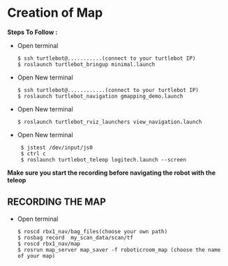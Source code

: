 # Creation of Map
**Steps To Follow :**
- Open terminal

      $ ssh turtlebot@...........(connect to your turtlebot IP)
      $ roslaunch turtlebot_bringup minimal.launch

- Open New terminal
             
      $ ssh turtlebot@............(connect to your turtlebot IP)
      $ roslaunch turtlebot_navigation gmapping_demo.launch

- Open New terminal
       
      $ roslaunch turtlebot_rviz_launchers view_navigation.launch
      
  
- Open New terminal
       
       $ jstest /dev/input/js0
       $ ctrl c
       $ roslaunch turtlebot_teleop logitech.launch --screen
       
**Make sure you start the recording before navigating the robot with the teleop**  

  
## RECORDING THE MAP

- Open terminal
     
      $ roscd rbx1_nav/bag_files(choose your own path)
      $ rosbag record  my_scan_data/scan/tf
      $ roscd rbx1_nav/map
      $ rosrun map_server map_saver -f roboticroom_map (choose the name of your map) 
      
      




















      




